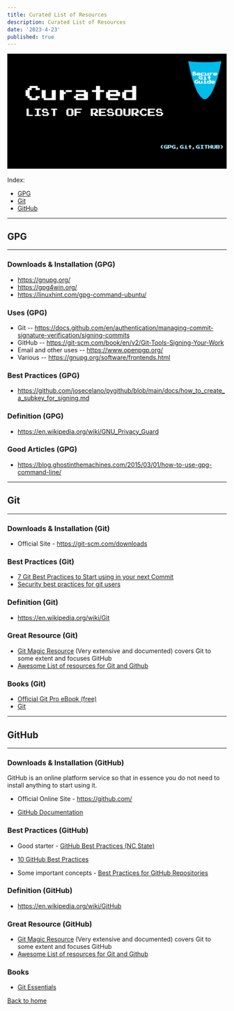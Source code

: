 ```yaml
---
title: Curated List of Resources
description: Curated List of Resources
date: '2023-4-23'
published: true
---
```


![HEADER IMAGE](docs/media/HEADER/GitHub-Repo-SecureGitGuide-ART-007.jpg)

Index:

- [GPG](#gpg)
- [Git](#git)
- [GitHub](#github)

---

<h2 id='gpg'>GPG</h2>

---

### Downloads & Installation (GPG)

- <https://gnupg.org/>
- <https://gpg4win.org/>
- <https://linuxhint.com/gpg-command-ubuntu/>

### Uses (GPG)

- Git -- <https://docs.github.com/en/authentication/managing-commit-signature-verification/signing-commits>
- GitHub -- <https://git-scm.com/book/en/v2/Git-Tools-Signing-Your-Work>
- Email and other uses -- <https://www.openpgp.org/>
- Various -- <https://gnupg.org/software/frontends.html>

### Best Practices (GPG)

- <https://github.com/josecelano/pygithub/blob/main/docs/how_to_create_a_subkey_for_signing.md>

### Definition (GPG)

- <https://en.wikipedia.org/wiki/GNU_Privacy_Guard>

### Good Articles (GPG)

- <https://blog.ghostinthemachines.com/2015/03/01/how-to-use-gpg-command-line/>

---

<h2 id='git'>Git</h2>

---

### Downloads & Installation (Git)

- Official Site - <https://git-scm.com/downloads>

### Best Practices (Git)

- [7 Git Best Practices to Start using in your next Commit](https://sourcelevel.io/blog/7-git-best-practices-to-start-using-in-your-next-commit)
- [Security best practices for git users](https://resources.infosecinstitute.com/topic/security-best-practices-for-git-users/)

### Definition (Git)

- <https://en.wikipedia.org/wiki/Git>

### Great Resource (Git)

- [Git Magic Resource](http://www-cs-students.stanford.edu/~blynn/gitmagic/) (Very extensive and documented)  covers Git to some extent and focuses GitHub
- [Awesome List of resources for Git and Github](https://project-awesome.org/phillipadsmith/awesome-github)

### Books (Git)

- [Official Git Pro eBook (free)](https://git-scm.com/book/en/v2)
- [Git](https://www.amazon.com/-/en/Richard-Silverman/dp/1449325866/ref=sr_1_25?__mk_es_US=%C3%85M%C3%85%C5%BD%C3%95%C3%91&crid=WONZH23LUI7&keywords=github&qid=1655454291&sprefix=githu%2Caps%2C192&sr=8-25)

---

<h2 id='github'>GitHub</h2>

---

### Downloads & Installation (GitHub)

GitHub is an online platform service so that in essence you do not need to install anything to start using it.

- Official Online Site - <https://github.com/>

- [GitHub Documentation](https://docs.github.com/en)

### Best Practices (GitHub)

- Good starter - [GitHub Best Practices (NC State)](https://docs.github.ncsu.edu/github-best-practices/)

- [10 GitHub Best Practices](https://medium.com/datreeio/top-10-github-best-practices-for-developers-d6309a613227)

- Some important concepts - [Best Practices for GitHub Repositories](https://www.codecademy.com/learn/paths/web-development/tracks/learn-git/modules/best-practices-for-teams-on-github/cheatsheet)

### Definition (GitHub)

- <https://en.wikipedia.org/wiki/GitHub>

### Great Resource (GitHub)

- [Git Magic Resource](http://www-cs-students.stanford.edu/~blynn/gitmagic/) (Very extensive and documented)  covers Git to some extent and focuses GitHub
- [Awesome List of resources for Git and Github](https://project-awesome.org/phillipadsmith/awesome-github)

### Books

- [Git Essentials](https://www.amazon.com/GitHub-Essentials-collaborative-development-workflows/dp/1789138337/ref=sr_1_19?__mk_es_US=%C3%85M%C3%85%C5%BD%C3%95%C3%91&crid=WONZH23LUI7&keywords=github&qid=1655454439&sprefix=githu%2Caps%2C192&sr=8-19)

[Back to home](./index.md)